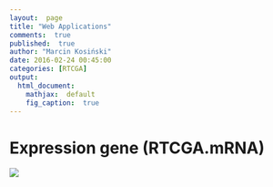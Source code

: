 ```yaml
---
layout:  page
title: "Web Applications"
comments:  true
published:  true
author: "Marcin Kosiński"
date: 2016-02-24 00:45:00
categories: [RTCGA]
output:
  html_document:
    mathjax:  default
    fig_caption:  true
---
```


# Expression gene (RTCGA.mRNA)

 <a href="http://mi2.mini.pw.edu.pl:8080/RTCGA/MMM/shiny/">
  <img src="https://raw.githubusercontent.com/RTCGA/RTCGA/gh-pages/MMM.png">
</a> 


 
